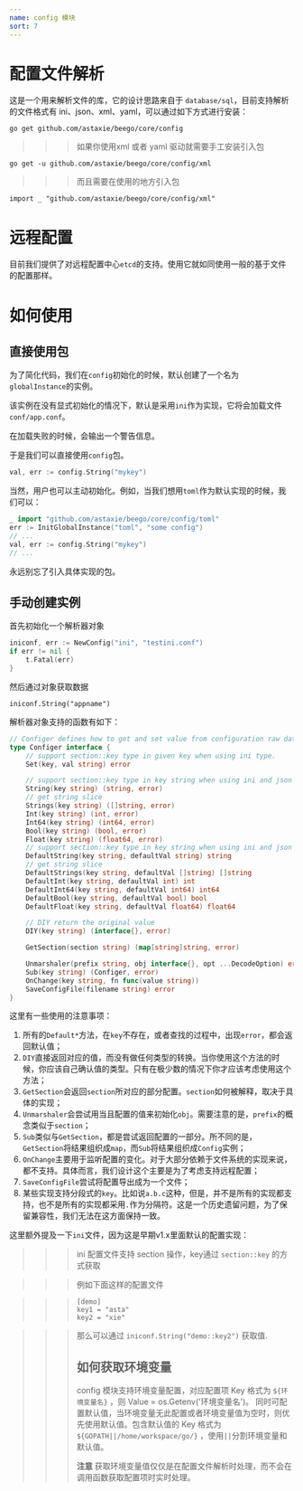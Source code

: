 ```yaml
---
name: config 模块
sort: 7
---
```


# 配置文件解析

这是一个用来解析文件的库，它的设计思路来自于 `database/sql`，目前支持解析的文件格式有 ini、json、xml、yaml，可以通过如下方式进行安装：

	go get github.com/astaxie/beego/core/config

>>>如果你使用xml 或者 yaml 驱动就需要手工安装引入包

	go get -u github.com/astaxie/beego/core/config/xml

>>>而且需要在使用的地方引入包

    import _ "github.com/astaxie/beego/core/config/xml"

# 远程配置

目前我们提供了对远程配置中心`etcd`的支持。使用它就如同使用一般的基于文件的配置那样。

# 如何使用

## 直接使用包

为了简化代码，我们在`config`初始化的时候，默认创建了一个名为`globalInstance`的实例。

该实例在没有显式初始化的情况下，默认是采用`ini`作为实现，它将会加载文件`conf/app.conf`。

在加载失败的时候，会输出一个警告信息。

于是我们可以直接使用`config`包。

```go
val, err := config.String("mykey")
```

当然，用户也可以主动初始化。例如，当我们想用`toml`作为默认实现的时候，我们可以：
```go
_ import "github.com/astaxie/beego/core/config/toml"
err := InitGlobalInstance("toml", "some config")
// ...
val, err := config.String("mykey")
// ...
```

永远别忘了引入具体实现的包。

## 手动创建实例

首先初始化一个解析器对象
```go
iniconf, err := NewConfig("ini", "testini.conf")
if err != nil {
	t.Fatal(err)
}
```

然后通过对象获取数据

	iniconf.String("appname")

解析器对象支持的函数有如下：

```go
// Configer defines how to get and set value from configuration raw data.
type Configer interface {
	// support section::key type in given key when using ini type.
	Set(key, val string) error

	// support section::key type in key string when using ini and json type; Int,Int64,Bool,Float,DIY are same.
	String(key string) (string, error)
	// get string slice
	Strings(key string) ([]string, error)
	Int(key string) (int, error)
	Int64(key string) (int64, error)
	Bool(key string) (bool, error)
	Float(key string) (float64, error)
	// support section::key type in key string when using ini and json type; Int,Int64,Bool,Float,DIY are same.
	DefaultString(key string, defaultVal string) string
	// get string slice
	DefaultStrings(key string, defaultVal []string) []string
	DefaultInt(key string, defaultVal int) int
	DefaultInt64(key string, defaultVal int64) int64
	DefaultBool(key string, defaultVal bool) bool
	DefaultFloat(key string, defaultVal float64) float64

	// DIY return the original value
	DIY(key string) (interface{}, error)

	GetSection(section string) (map[string]string, error)

	Unmarshaler(prefix string, obj interface{}, opt ...DecodeOption) error
	Sub(key string) (Configer, error)
	OnChange(key string, fn func(value string))
	SaveConfigFile(filename string) error
}
```

这里有一些使用的注意事项：

1. 所有的`Default*`方法，在`key`不存在，或者查找的过程中，出现`error`，都会返回默认值；
2. `DIY`直接返回对应的值，而没有做任何类型的转换。当你使用这个方法的时候，你应该自己确认值的类型。只有在极少数的情况下你才应该考虑使用这个方法；
3. `GetSection`会返回`section`所对应的部分配置。`section`如何被解释，取决于具体的实现；
4. `Unmarshaler`会尝试用当且配置的值来初始化`obj`。需要注意的是，`prefix`的概念类似于`section`；
5. `Sub`类似与`GetSection`，都是尝试返回配置的一部分。所不同的是，`GetSection`将结果组织成`map`，而`Sub`将结果组织成`Config`实例；
6. `OnChange`主要用于监听配置的变化。对于大部分依赖于文件系统的实现来说，都不支持。具体而言，我们设计这个主要是为了考虑支持远程配置；
7. `SaveConfigFile`尝试将配置导出成为一个文件；
8. 某些实现支持分段式的`key`。比如说`a.b.c`这种，但是，并不是所有的实现都支持，也不是所有的实现都采用`.`作为分隔符。这是一个历史遗留问题，为了保留兼容性，我们无法在这方面保持一致。

这里额外提及一下`ini`文件，因为这是早期v1.x里面默认的配置实现：

>>>ini 配置文件支持 section 操作，key通过 `section::key` 的方式获取

>>> 例如下面这样的配置文件

>>>		[demo]
>>>		key1 = "asta"
>>>		key2 = "xie"

>>> 那么可以通过 `iniconf.String("demo::key2")` 获取值.
>>>
>>> ## 如何获取环境变量
>>> config 模块支持环境变量配置，对应配置项 Key 格式为 `${环境变量名}` ，则 Value = os.Getenv('环境变量名')。
>>> 同时可配置默认值，当环境变量无此配置或者环境变量值为空时，则优先使用默认值。包含默认值的 Key 格式为 `${GOPATH||/home/workspace/go/}` ，使用`||`分割环境变量和默认值。
>>>
>>> **注意**  获取环境变量值仅仅是在配置文件解析时处理，而不会在调用函数获取配置项时实时处理。
